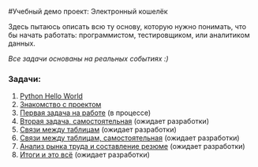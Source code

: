 #Учебный демо проект: Электронный кошелёк

Здесь пытаюсь описать всю ту основу,
которую нужно понимать, что бы начать работать:
программистом, тестировщиком, или аналитиком данных.

_Все задачи основаны на реальных событиях :)_


### Задачи:

1. [Python Hello World](tasks/Task-1.md)
2. [Знакомство с проектом](tasks/Task-2.md)
3. [Первая задача на работе](tasks/Task-3.md) (в процессе)
4. [Вторая задача, самостоятельная](tasks/Task-4.md) (ожидает разработки)
5. [Связи между таблицам](tasks/Task-5.md) (ожидает разработки)
6. [Связи между таблицам, самостоятельная](tasks/Task-6.md) (ожидает разработки)
7. [Анализ рынка труда и составление резюме](tasks/Task-7.md) (ожидает разработки)
8. [Итоги и это всё](tasks/Task-8.md) (ожидает разработки)

